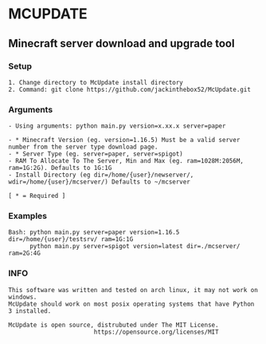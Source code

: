 # MCUPDATE

## Minecraft server download and upgrade tool

### Setup
    1. Change directory to McUpdate install directory
    2. Command: git clone https://github.com/jackinthebox52/McUpdate.git

### Arguments
    - Using arguments: python main.py version=x.xx.x server=paper

    - * Minecraft Version (eg. version=1.16.5) Must be a valid server number from the server type download page.
    - * Server Type (eg. server=paper, server=spigot)
    - RAM To Allocate To The Server, Min and Max (eg. ram=1028M:2056M, ram=1G:2G). Defaults to 1G:1G
    - Install Directory (eg dir=/home/{user}/newserver/, wdir=/home/{user}/mcserver/) Defaults to ~/mcserver

    [ * = Required ]
    
### Examples
    Bash: python main.py server=paper version=1.16.5 dir=/home/{user}/testsrv/ ram=1G:1G
          python main.py server=spigot version=latest dir=./mcserver/ ram=2G:4G

### INFO
    This software was written and tested on arch linux, it may not work on windows.
    McUpdate should work on most posix operating systems that have Python 3 installed.

    McUpdate is open source, distrubuted under The MIT License.
                            https://opensource.org/licenses/MIT

    

